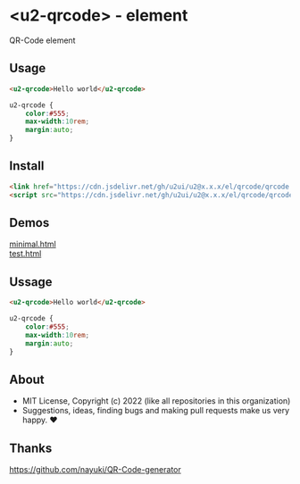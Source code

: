 # &lt;u2-qrcode&gt; - element
QR-Code element

## Usage

```html
<u2-qrcode>Hello world</u2-qrcode>
```

```css
u2-qrcode {
    color:#555;
    max-width:10rem;
    margin:auto;
}
```

## Install

```html
<link href="https://cdn.jsdelivr.net/gh/u2ui/u2@x.x.x/el/qrcode/qrcode.min.css" rel=stylesheet>
<script src="https://cdn.jsdelivr.net/gh/u2ui/u2@x.x.x/el/qrcode/qrcode.min.js" type=module async></script>
```

## Demos

[minimal.html](http://gcdn.li/u2ui/u2@main/el/qrcode/tests/minimal.html)  
[test.html](http://gcdn.li/u2ui/u2@main/el/qrcode/tests/test.html)  

## Ussage

```html
<u2-qrcode>Hello world</u2-qrcode>
```

```css
u2-qrcode {
    color:#555;
    max-width:10rem;
    margin:auto;
}
```

## About

- MIT License, Copyright (c) 2022 <u2> (like all repositories in this organization) <br>
- Suggestions, ideas, finding bugs and making pull requests make us very happy. ♥

## Thanks

https://github.com/nayuki/QR-Code-generator

